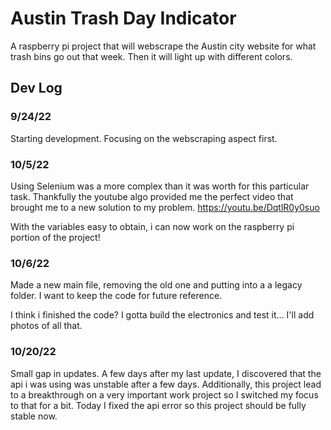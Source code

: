 # Austin Trash Day Indicator
 A raspberry pi project that will webscrape the Austin city website for what trash bins go out that week.  Then it will light up with different colors.


## Dev Log

### 9/24/22
Starting development.  Focusing on the webscraping aspect first.

### 10/5/22
Using Selenium was a more complex than it was worth for this particular task.  Thankfully the youtube algo provided me the perfect video that brought me to a new solution to my problem.  https://youtu.be/DqtlR0y0suo

With the variables easy to obtain, i can now work on the raspberry pi portion of the project!

### 10/6/22
Made a new main file, removing the old one and putting into a a legacy folder.  I want to keep the code for future reference. 

I think i finished the code?  I gotta build the electronics and test it... I'll add photos of all that.


### 10/20/22

Small gap in updates.  A few days after my last update, I discovered that the api i was using was unstable after a few days.  Additionally, this project lead to a breakthrough on a very important work project so I switched my focus to that for a bit.  Today I fixed the api error so this project should be fully stable now.